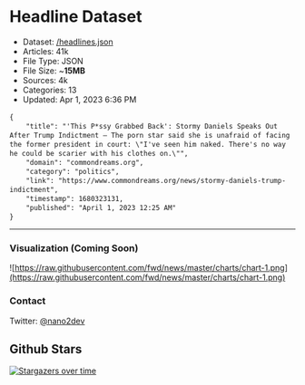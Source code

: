 # Headline Dataset

- Dataset: [/headlines.json](https://raw.githubusercontent.com/fwd/news/master/headlines.json) 
- Articles: 41k
- File Type: JSON
- File Size: ~**15MB**
- Sources: 4k
- Categories: 13
- Updated: Apr 1, 2023 6:36 PM

```
{
    "title": "'This P*ssy Grabbed Back': Stormy Daniels Speaks Out After Trump Indictment — The porn star said she is unafraid of facing the former president in court: \"I've seen him naked. There's no way he could be scarier with his clothes on.\"",
    "domain": "commondreams.org",
    "category": "politics",
    "link": "https://www.commondreams.org/news/stormy-daniels-trump-indictment",
    "timestamp": 1680323131,
    "published": "April 1, 2023 12:25 AM"
}
```

---

### Visualization (Coming Soon)

![https://raw.githubusercontent.com/fwd/news/master/charts/chart-1.png](https://raw.githubusercontent.com/fwd/news/master/charts/chart-1.png)

### Contact 

Twitter: [@nano2dev](https://twitter.com/nano2dev)

## Github Stars

[![Stargazers over time](https://starchart.cc/fwd/news.svg)](https://starchart.cc/fwd/news)
